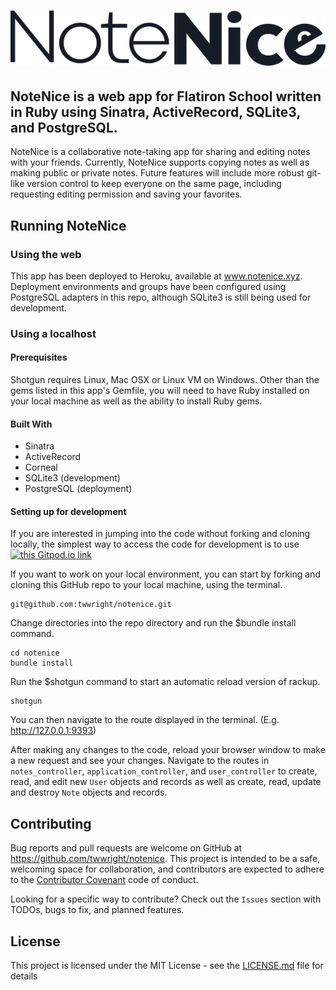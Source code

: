# ![NoteNice - because sharing is caring](https://raw.githubusercontent.com/twwright/notenice/master/public/images/NoteNice.png)

## __NoteNice__ is a web app for Flatiron School written in Ruby using Sinatra, ActiveRecord, SQLite3, and PostgreSQL.
NoteNice is a collaborative note-taking app for sharing and editing notes with your friends. Currently, NoteNice supports copying notes as well as making public or private notes. Future features will include more robust git-like version control to keep everyone on the same page, including requesting editing permission and saving your favorites.

## Running NoteNice

### Using the web
This app has been deployed to Heroku, available at www.notenice.xyz. Deployment environments and groups have been configured using PostgreSQL adapters in this repo, although SQLite3 is still being used for development.

### Using a localhost

#### Prerequisites
Shotgun requires Linux, Mac OSX or Linux VM on Windows.
Other than the gems listed in this app's Gemfile, you will need to have Ruby installed on your local machine as well as the ability to install Ruby gems.

#### Built With
- Sinatra
- ActiveRecord
- Corneal
- SQLite3 (development)
- PostgreSQL (deployment)

#### Setting up for development
If you are interested in jumping into the code without forking and cloning locally, the simplest way to access the code for development is to use [![this Gitpod.io link](https://img.shields.io/badge/Gitpod-Ready--to--Code-blue?logo=gitpod)](https://gitpod.io/#https://github.com/twwright/notenice) 

If you want to work on your local environment, you can start by forking and cloning this GitHub repo to your local machine, using the terminal. 

``` 
git@github.com:twwright/notenice.git
```
Change directories into the repo directory and run the $bundle install command. 

``` 
cd notenice
bundle install
```

Run the $shotgun command to start an automatic reload version of rackup.

```
shotgun
```
You can then navigate to the route displayed in the terminal. (E.g. http://127.0.0.1:9393)

After making any changes to the code, reload your browser window to make a new request and see your changes. 
Navigate to the routes in `notes_controller`, `application_controller`, and `user_controller` to create, read, and edit new `User` objects and records as well as create, read, update and destroy `Note` objects and records.

## Contributing
Bug reports and pull requests are welcome on GitHub at https://github.com/twwright/notenice. This project is intended to be a safe, welcoming space for collaboration, and contributors are expected to adhere to the [Contributor Covenant](https://github.com/twwright/notenice/code_of_conduct.md) code of conduct.

Looking for a specific way to contribute? 
Check out the `Issues` section with TODOs, bugs to fix, and planned features.

## License
This project is licensed under the MIT License - see the [LICENSE.md](LICENSE) file for details


